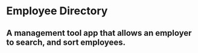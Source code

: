 # Employee Directory

## A management tool app that allows an employer to search, and sort employees.
